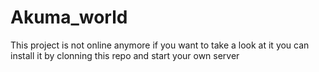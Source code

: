 # Akuma_world

This project is not online anymore if you want to take a look at it you can install it by clonning this repo and start your own server
